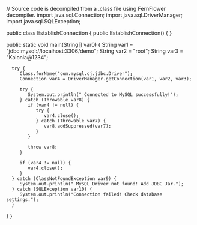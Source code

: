 // Source code is decompiled from a .class file using FernFlower decompiler.
import java.sql.Connection;
import java.sql.DriverManager;
import java.sql.SQLException;

public class EstablishConnection {
   public EstablishConnection() {
   }

   public static void main(String[] var0) {
      String var1 = "jdbc:mysql://localhost:3306/demo";
      String var2 = "root";
      String var3 = "Kalonia@1234";

      try {
         Class.forName("com.mysql.cj.jdbc.Driver");
         Connection var4 = DriverManager.getConnection(var1, var2, var3);

         try {
            System.out.println(" Connected to MySQL successfully!");
         } catch (Throwable var8) {
            if (var4 != null) {
               try {
                  var4.close();
               } catch (Throwable var7) {
                  var8.addSuppressed(var7);
               }
            }

            throw var8;
         }

         if (var4 != null) {
            var4.close();
         }
      } catch (ClassNotFoundException var9) {
         System.out.println(" MySQL Driver not found! Add JDBC Jar.");
      } catch (SQLException var10) {
         System.out.println("Connection failed! Check database settings.");
      }

   }
}

